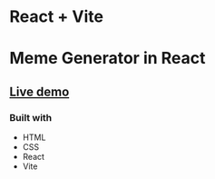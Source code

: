  # React + Vite

# Meme Generator in React

## [Live demo](https://movie-search-app-in-reactjs.netlify.app/)





### Built with 

- HTML
- CSS
- React
- Vite







